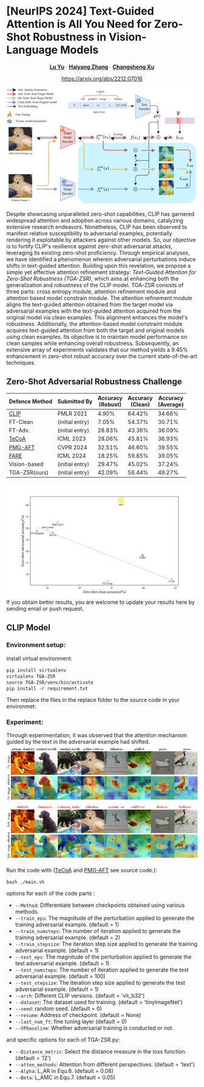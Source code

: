 # [NeurIPS 2024] Text-Guided Attention is All You Need for Zero-Shot Robustness in Vision-Language Models 

<p align="center">
  <p align="center" margin-bottom="0px">
    <a href="http://www.cs.columbia.edu/~mcz/"><strong>Lu Yu</strong></a>
    ·
    <a href="https://www.scottgeng.com/"><strong>Haiyang Zhang</strong></a>
    ·
    <a href="http://www.cs.columbia.edu/~junfeng/"><strong>Changsheng Xu</strong></a>
    </p>
    <p align="center" margin-top="0px"><a href="https://arxiv.org/abs/2212.07016">https://arxiv.org/abs/2212.07016</a></p>
</p>

![TGA-ZSR](./save/figure/frame.png)

  Despite showcasing unparalleled zero-shot capabilities, CLIP has garnered widespread attention and adoption across various domains, catalyzing extensive research endeavors. Nonetheless, CLIP has been observed to manifest relative susceptibility to adversarial examples, potentially rendering it exploitable by attackers against other models. So, our objective is to fortify CLIP's resilience against zero-shot adversarial attacks, leveraging its existing zero-shot proficiency. 
  Through empirical analyses, we have identified a phenomenon wherein adversarial perturbations induce shifts in text-guided attention. Building upon this revelation, we propose a simple yet effective attention refinement strategy: _Text-Guided Attention for Zero-Shot Robustness (TGA-ZSR)_, which aims at enhancing both the generalization and robustness of the CLIP model. TGA-ZSR consists of three parts: cross entropy module, attention refinement module and attention based model constrain module. The attention refinement module aligns the text-guided attention obtained from the target model via adversarial examples with the text-guided attention acquired from the original model via clean examples. This alignment enhances the model's robustness. Additionally, the attention-based model constraint module acquires text-guided attention from both the target and original models using clean examples. Its objective is to maintain model performance on clean samples while enhancing overall robustness. Subsequently, an extensive array of experiments validates that our method yields a 9.45\% enhancement in zero-shot robust accuracy over the current state-of-the-art techniques.

## Zero-Shot Adversarial Robustness Challenge

| Defence Method 	| Submitted By    	| Accuracy<br>(Robust) | Accuracy<br>(Clean) 	  | Accuracy<br>(Average) |
|----------------	|-----------------	|----------------	|-----------------	|-----------------	|
| <a href="https://github.com/openai/CLIP">CLIP</a> | PMLR 2021 |  4.90% | 64.42% | 34.66% |
|                      FT-Clean             | (initial entry) 	|  7.05% | 54.37% | 30.71% |
|                       FT-Adv.           | (initial entry) 	| 28.83% | 43.36% | 36.09% |
|<a href="https://github.com/cvlab-columbia/ZSRobust4FoundationModel">TeCoA</a> | ICML 2023 | 28.06% | 45.81% | 36.93% |
|<a href="https://github.com/serendipity1122/Pre-trained-Model-Guided-Fine-Tuning-for-Zero-Shot-Adversarial-Robustness">PMG-AFT</a> | CVPR 2024 | 32.51% | 46.60% | 39.55% | 
|<a href="https://github.com/chs20/RobustVLM">FARE</a> | ICML 2024 	| 18.25% | 59.85% | 39.05% |   
|                  Vision-based              | (initial entry) 	| 29.47% | 45.02% | 37.24% |
|                    TGA-ZSR(ours)                | (initial entry) 	| 42.09% | 56.44% | 49.27% |

![Trade-off](./save/figure/trade-off.png)
If you obtain better results, you are welcome to update your results here by sending email or push request.

## CLIP Model

### Environment setup:

install virtual environment:
```
pip install virtualenv
virtualenv TGA-ZSR
source TGA-ZSR/venv/bin/activate
pip install -r requirement.txt
```
Then replace the files in the replace folder to the source code in your environmet:  


### Experiment:
Through experimentation, it was observed that the attention mechanism guided by the text in the adversarial example had shifted.
![TGA-ZSR](./save/figure/image.png)

Run the code with (<a href="https://github.com/cvlab-columbia/ZSRobust4FoundationModel">TeCoA</a> and <a href="https://github.com/serendipity1122/Pre-trained-Model-Guided-Fine-Tuning-for-Zero-Shot-Adversarial-Robustness">PMG-AFT</a> see source code.):
```
bash ./main.sh
```
options for each of the code parts :
* `--Method`: Differentiate between checkpoints obtained using various methods.
* `--train_eps`: The magnitude of the perturbation applied to generate the training adversarial example. (default = 1)
* `--train_numsteps`: The number of iteration applied to generate the training adversarial example. (default = 2)
* `--train_stepsize`: The iteration step size applied to generate the training adversarial example. (default = 1)
* `--test_eps`: The magnitude of the perturbation applied to generate the test adversarial example. (default = 1)
* `--test_numsteps`: The number of iteration applied to generate the test adversarial example. (default = 100)
* `--test_stepsize`: The iteration step size applied to generate the test adversarial example. (default = 1)
* `--arch`: Different CLIP versions. (default = 'vit_b32')
* `--dataset`: The dataset used for training. (default = 'tinyImageNet')
* `--seed`: random seed. (default = 0)
* `--resume`: Address of checkpoint. (default = None)
* `--last_num_ft`: fine tuning layer (default = 0)
* `--VPbaseline`: Whether adversarial training is conducted or not.

and specific options for each of TGA-ZSR.py:
  
* `--Distance_metric`: Select the distance measure in the loss function. (default = 'l2')
* `--atten_methods`: Attention from different perspectives. (default = 'text')
* `--Alpha`: L_AR in Equ.6. (default = 0.08)
* `--Beta`: L_AMC in Equ.7. (default = 0.05)

